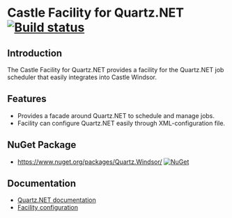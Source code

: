 # Castle Facility for Quartz.NET [![Build status](https://ci.appveyor.com/api/projects/status/9nw4jivyw7ma0auw/branch/master?svg=true)](https://ci.appveyor.com/project/castleproject/castle-facilities-quartz/branch/master)

## Introduction
The Castle Facility for Quartz.NET provides a facility for the Quartz.NET job scheduler that easily integrates into Castle Windsor.

## Features
* Provides a facade around Quartz.NET to schedule and manage jobs.
* Facility can configure Quartz.NET easily through XML-configuration file.

## NuGet Package
* https://www.nuget.org/packages/Quartz.Windsor/ [![NuGet](https://img.shields.io/nuget/v/Quartz.Windsor.svg)](https://www.nuget.org/packages/Quartz.Windsor/)

## Documentation
* [Quartz.NET documentation](https://www.quartz-scheduler.net/)
* [Facility configuration](docs/configuration.md)
